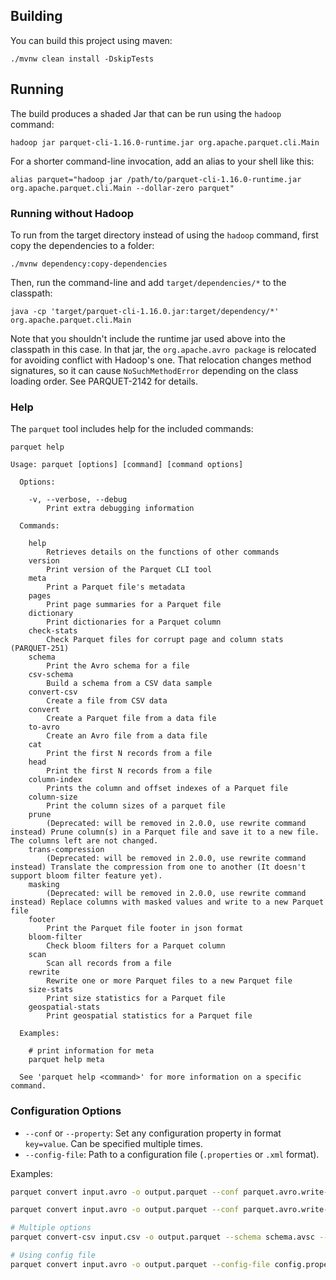 <!--
  - Licensed to the Apache Software Foundation (ASF) under one
  - or more contributor license agreements.  See the NOTICE file
  - distributed with this work for additional information
  - regarding copyright ownership.  The ASF licenses this file
  - to you under the Apache License, Version 2.0 (the
  - "License"); you may not use this file except in compliance
  - with the License.  You may obtain a copy of the License at
  -
  -   http://www.apache.org/licenses/LICENSE-2.0
  -
  - Unless required by applicable law or agreed to in writing,
  - software distributed under the License is distributed on an
  - "AS IS" BASIS, WITHOUT WARRANTIES OR CONDITIONS OF ANY
  - KIND, either express or implied.  See the License for the
  - specific language governing permissions and limitations
  - under the License.
  -->

## Building

You can build this project using maven:

```
./mvnw clean install -DskipTests
```


## Running

The build produces a shaded Jar that can be run using the `hadoop` command:

```
hadoop jar parquet-cli-1.16.0-runtime.jar org.apache.parquet.cli.Main
```

For a shorter command-line invocation, add an alias to your shell like this:

```
alias parquet="hadoop jar /path/to/parquet-cli-1.16.0-runtime.jar org.apache.parquet.cli.Main --dollar-zero parquet"
```

### Running without Hadoop

To run from the target directory instead of using the `hadoop` command, first copy the dependencies to a folder:

```
./mvnw dependency:copy-dependencies
```

Then, run the command-line and add `target/dependencies/*` to the classpath:

```
java -cp 'target/parquet-cli-1.16.0.jar:target/dependency/*' org.apache.parquet.cli.Main
```

Note that you shouldn't include the runtime jar used above into the classpath in this case.
In that jar, the `org.apache.avro package` is relocated for avoiding conflict with Hadoop's one.
That relocation changes method signatures, so it can cause `NoSuchMethodError` depending on the class loading order.
See PARQUET-2142 for details.


### Help

The `parquet` tool includes help for the included commands:

```
parquet help
```
```
Usage: parquet [options] [command] [command options]

  Options:

    -v, --verbose, --debug
        Print extra debugging information

  Commands:

    help
        Retrieves details on the functions of other commands
    version
        Print version of the Parquet CLI tool
    meta
        Print a Parquet file's metadata
    pages
        Print page summaries for a Parquet file
    dictionary
        Print dictionaries for a Parquet column
    check-stats
        Check Parquet files for corrupt page and column stats (PARQUET-251)
    schema
        Print the Avro schema for a file
    csv-schema
        Build a schema from a CSV data sample
    convert-csv
        Create a file from CSV data
    convert
        Create a Parquet file from a data file
    to-avro
        Create an Avro file from a data file
    cat
        Print the first N records from a file
    head
        Print the first N records from a file
    column-index
        Prints the column and offset indexes of a Parquet file
    column-size
        Print the column sizes of a parquet file
    prune
        (Deprecated: will be removed in 2.0.0, use rewrite command instead) Prune column(s) in a Parquet file and save it to a new file. The columns left are not changed.
    trans-compression
        (Deprecated: will be removed in 2.0.0, use rewrite command instead) Translate the compression from one to another (It doesn't support bloom filter feature yet).
    masking
        (Deprecated: will be removed in 2.0.0, use rewrite command instead) Replace columns with masked values and write to a new Parquet file
    footer
        Print the Parquet file footer in json format
    bloom-filter
        Check bloom filters for a Parquet column
    scan
        Scan all records from a file
    rewrite
        Rewrite one or more Parquet files to a new Parquet file
    size-stats
        Print size statistics for a Parquet file
    geospatial-stats
        Print geospatial statistics for a Parquet file

  Examples:

    # print information for meta
    parquet help meta

  See 'parquet help <command>' for more information on a specific command.
```

### Configuration Options

- `--conf` or `--property`: Set any configuration property in format `key=value`. Can be specified multiple times.
- `--config-file`: Path to a configuration file (`.properties` or `.xml` format).

Examples:
```bash
parquet convert input.avro -o output.parquet --conf parquet.avro.write-parquet-uuid=true

parquet convert input.avro -o output.parquet --conf parquet.avro.write-old-list-structure=false

# Multiple options
parquet convert-csv input.csv -o output.parquet --schema schema.avsc --conf parquet.avro.write-parquet-uuid=true --conf parquet.avro.write-old-list-structure=false

# Using config file
parquet convert input.avro -o output.parquet --config-file config.properties

```
